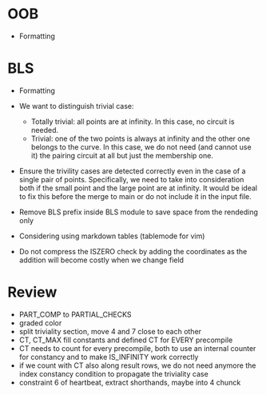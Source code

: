 # OOB

- Formatting

# BLS

- Formatting
- We want to distinguish trivial case:
    - Totally trivial: all points are at infinity. In this case, no circuit is needed.
    - Trivial: one of the two points is always at infinity and the other one belongs to the curve. In this case, we do not need (and cannot use it) the pairing circuit at all but just the membership one.
- Ensure the trivility cases are detected correctly even in the case of a single pair of points. Specifically, we need to take into consideration both if the small point and the large point are at infinity. It would be ideal to fix this before the merge to main or do not include it in the input file.

- Remove BLS prefix inside BLS module to save space from the rendeding only

- Considering using markdown tables (tablemode for vim)

- Do not compress the ISZERO check by adding the coordinates as the addition will become costly when we change field

# Review

- PART_COMP to PARTIAL_CHECKS
- graded color
- split triviality section, move 4 and 7 close to each other
- CT, CT_MAX fill constants and defined CT for EVERY precompile
- CT needs to count for every precompile, both to use an internal counter for constancy and to make IS_INFINITY work correctly
- if we count with CT also along result rows, we do not need anymore the index constancy condition to propagate the triviality case
- constraint 6 of heartbeat, extract shorthands, maybe into 4 chunck 
